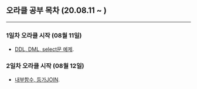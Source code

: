 ## 오라클 공부 목차 (20.08.11 ~ )
---
### 1일차 오라클 시작 (08월 11일)
* [DDL, DML, select문 예제](https://github.com/Muhkeun/muhkeun.github.io-oracle/tree/master/Oracle0811).  

### 2일차 오라클 시작 (08월 12일)
* [내부함수, 등가JOIN](https://github.com/Muhkeun/muhkeun.github.io-oracle/tree/master/Oracle0812). 
